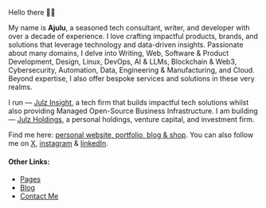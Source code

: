   <!-- Hello there! Feel free to fork this. DON'T use my data, attributions are welcomed & appreciated --> 

Hello there 👋🏽

My name is **Ajulu**,  a seasoned tech consultant, writer, and developer with over a decade of experience. I love crafting impactful products, brands, and solutions that leverage technology and data-driven insights. Passionate about many domains, I delve into Writing, Web, Software & Product Development, Design, Linux, DevOps, AI & LLMs, Blockchain & Web3, Cybersecurity, Automation, Data, Engineering & Manufacturing, and Cloud. Beyond expertise, I also offer bespoke services and solutions in these very realms.



I run — [Julz Insight](https://julzinsight.netlify.app), a tech firm that builds impactful tech solutions whilst also providing Managed Open-Source Business Infrastructure. I am building — [Julz Holdings](https://julzinsight.netlify.app), a personal holdings, venture capital, and investment firm.

Find me here: [personal website, portfolio, blog & shop](https://stephenajulu.netlify.app). You can also follow me on [X](https://x.com/stephenajulu), [instagram](https://instagram.com/stephenajulu) & [linkedIn](https://linkedin.com/in/stephenajulu).


#### Other Links:

<!-- BLOG-POST-LIST:START -->
- [Pages](https://stephenajulu.netlify.app/page/)
- [Blog](https://stephenajulu.netlify.app/blog/)
- [Contact Me](https://stephenajulu.netlify.app/contact/)
<!-- BLOG-POST-LIST:END -->

